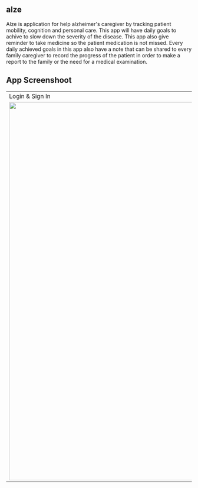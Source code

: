## alze
Alze is application for help alzheimer's caregiver by tracking patient mobility, cognition and personal care. This app will have daily goals to achive to slow down the severity of the disease. This app also give reminder to take medicine so the patient medication is not missed. Every daily achieved goals in this app also have a note that can be shared to every family caregiver to record the progress of the patient in order to make a report to the family or the need for a medical examination.

## App Screenshoot
<table>
  <tr>
    <td>Login & Sign In</td>
    <td>Home</td>
    <td>Reminder</td>
    <td>Add Reminder</td>
    <td>Goals</td>
    <td>Goals Description</td>
    <td>Add Goals</td>
  </tr>
  <tr>
    <td><img src="https://user-images.githubusercontent.com/69495883/177800401-e3888fb6-4fb4-4568-81be-54ee9526cb60.png" width="1024px"></td>
    <td><img src="https://user-images.githubusercontent.com/69495883/177800421-c3757ada-01fe-4266-9b3e-b48f4b97f508.png" width="1024px"></td>
    <td><img src="https://user-images.githubusercontent.com/69495883/177800448-73ff9087-0084-4a39-9b39-abfc668cc1eb.png" width="1024px"></td>
    <td><img src="https://user-images.githubusercontent.com/69495883/177799008-9a3adcb4-298a-41d7-87de-a9d7cea5d75c.png" width="1024px"></td>
    <td><img src="https://user-images.githubusercontent.com/69495883/177800527-ba0f42eb-0138-4f1f-928d-0a70bfb54318.png" width="1024px"></td>
    <td><img src="https://user-images.githubusercontent.com/69495883/177800555-a3eae5f6-ce25-4144-96c1-db061a310e28.png" width="1024px"></td>
    <td><img src="https://user-images.githubusercontent.com/69495883/177800542-fdebb58e-525e-4a8b-aafa-f1fe3b0cafd5.png" width="1024px"></td>
  </tr>
 </table>

